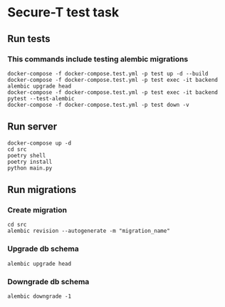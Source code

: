 # Secure-T test task
## Run tests
### This commands include testing alembic migrations
```shell
docker-compose -f docker-compose.test.yml -p test up -d --build
docker-compose -f docker-compose.test.yml -p test exec -it backend alembic upgrade head
docker-compose -f docker-compose.test.yml -p test exec -it backend pytest --test-alembic
docker-compose -f docker-compose.test.yml -p test down -v
```

## Run server
```shell
docker-compose up -d
cd src
poetry shell
poetry install
python main.py
```

## Run migrations
### Create migration
```shell
cd src
alembic revision --autogenerate -m "migration_name"
```

### Upgrade db schema
```shell
alembic upgrade head
```

### Downgrade db schema
```shell
alembic downgrade -1
```